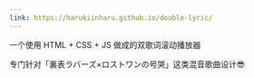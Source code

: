 ```yaml
---
link: https://harukiinharu.github.io/double-lyric/
---
```


一个使用 HTML + CSS + JS 做成的双歌词滚动播放器

专门针对「裏表ラバーズ×ロストワンの号哭」这类混音歌曲设计😎
